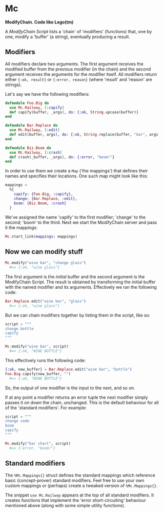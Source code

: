 # Mc

**ModifyChain. Code like Lego(tm)**

A *ModifyChain Script* lists a 'chain' of 'modifiers' (functions) that, one by one, modify a
'buffer' (a string), eventually producing a result.

## Modifiers

All modifiers declare two arguments.  The first argument receives the modified buffer from the previous
modifier (in the chain) and the second argument receives the arguments for the modifier itself.  All
modifiers return either `{:ok, result}` or `{:error, reason}` (where 'result' and 'reason' are strings).

Let's say we have the following modifiers:

```elixir
defmodule Foo.Big do
  use Mc.Railway, [:capify]
  def capify(buffer, _args), do: {:ok, String.upcase(buffer)}
end

defmodule Bar.Replace do
  use Mc.Railway, [:edit]
  def edit(buffer, args), do: {:ok, String.replace(buffer, "bar", args)}
end

defmodule Biz.Boom do
  use Mc.Railway, [:crash]
  def crash(_buffer, _args), do: {:error, "boom!"}
end
```

In order to use them we create a `Map` ('the mappings') that defines their names and specifies their
locations.  One such map might look like this:

```elixir
mappings =
  %{
    capify: {Foo.Big, :capify},
    change: {Bar.Replace, :edit},
    boom: {Biz.Boom, :crash}
  }
```

We've assigned the name 'capify' to the first modifier; 'change' to the second; 'boom' to the third.
Next we start the ModifyChain server and pass it the mappings:

```elixir
Mc.start_link(mappings: mappings)
```

## Now we can modify stuff

```elixir
Mc.modify("wine bar", "change glass")
  #=> {:ok, "wine glass"}
```

The first argument is the *initial* buffer and the second argument is the ModifyChain Script.  The
result is obtained by transforming the initial buffer with the named modifier and its arguments.
Effectively we ran the following code:

```elixir
Bar.Replace.edit("wine bar", "glass")
  #=> {:ok, "wine glass"}
```

But we can chain modifiers together by listing them in the script, like so:

```elixir
script = """
change bottle
capify
"""

Mc.modify("wine bar", script)
  #=> {:ok, "WINE BOTTLE"}
```

This effectively runs the following code:

```elixir
{:ok, new_buffer} = Bar.Replace.edit("wine bar", "bottle")
Foo.Big.capify(new_buffer, "")
  #=> {:ok, "WINE BOTTLE"}
```

So, the output of one modifier is the input to the next, and so on.

If at any point a modifier returns an error tuple the next modifier simply passes it on down the chain,
unchanged.  This is the default behaviour for all of the 'standard modifiers'.  For example:

```elixir
script = """
change code
boom
capify
"""

Mc.modify("bar chart", script)
  #=> {:error, "boom!"}
```

## Standard modifiers

The `%Mc.Mappings{}` struct defines the standard mappings which reference basic (concept-prover) standard
modifiers.  Feel free to use your own custom mappings or (perhaps) create a tweaked version of
`%Mc.Mappings{}`.

The snippet `use Mc.Railway` appears at the top of all standard modifiers.  It creates functions that
implement the 'error short-circuiting' behaviour mentioned above (along with some simple utility functions).

<!--
Documentation can be generated with [ExDoc](https://github.com/elixir-lang/ex_doc)
and published on [HexDocs](https://hexdocs.pm). Once published, the docs can
be found at [https://hexdocs.pm/mc](https://hexdocs.pm/mc).
-->
